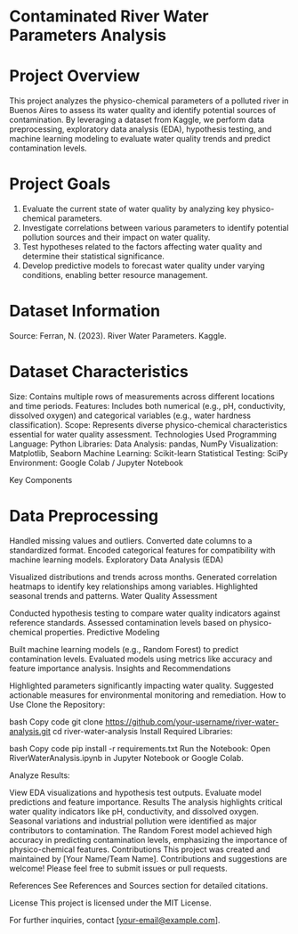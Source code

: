 # Contaminated River Water Parameters Analysis

# Project Overview
This project analyzes the physico-chemical parameters of a polluted river in Buenos Aires to assess its water quality and identify potential sources of contamination. By leveraging a dataset from Kaggle, we perform data preprocessing, exploratory data analysis (EDA), hypothesis testing, and machine learning modeling to evaluate water quality trends and predict contamination levels.

# Project Goals
1. Evaluate the current state of water quality by analyzing key physico-chemical parameters.
2. Investigate correlations between various parameters to identify potential pollution sources and their impact on water quality.
3. Test hypotheses related to the factors affecting water quality and determine their statistical significance.
4. Develop predictive models to forecast water quality under varying conditions, enabling better resource management.

# Dataset Information
Source: Ferran, N. (2023). River Water Parameters. Kaggle.

# Dataset Characteristics
Size: Contains multiple rows of measurements across different locations and time periods.
Features: Includes both numerical (e.g., pH, conductivity, dissolved oxygen) and categorical variables (e.g., water hardness classification).
Scope: Represents diverse physico-chemical characteristics essential for water quality assessment.
Technologies Used
Programming Language: Python
Libraries:
Data Analysis: pandas, NumPy
Visualization: Matplotlib, Seaborn
Machine Learning: Scikit-learn
Statistical Testing: SciPy
Environment: Google Colab / Jupyter Notebook

Key Components
# Data Preprocessing

Handled missing values and outliers.
Converted date columns to a standardized format.
Encoded categorical features for compatibility with machine learning models.
Exploratory Data Analysis (EDA)

Visualized distributions and trends across months.
Generated correlation heatmaps to identify key relationships among variables.
Highlighted seasonal trends and patterns.
Water Quality Assessment

Conducted hypothesis testing to compare water quality indicators against reference standards.
Assessed contamination levels based on physico-chemical properties.
Predictive Modeling

Built machine learning models (e.g., Random Forest) to predict contamination levels.
Evaluated models using metrics like accuracy and feature importance analysis.
Insights and Recommendations

Highlighted parameters significantly impacting water quality.
Suggested actionable measures for environmental monitoring and remediation.
How to Use
Clone the Repository:

bash
Copy code
git clone https://github.com/your-username/river-water-analysis.git
cd river-water-analysis
Install Required Libraries:

bash
Copy code
pip install -r requirements.txt
Run the Notebook: Open RiverWaterAnalysis.ipynb in Jupyter Notebook or Google Colab.

Analyze Results:

View EDA visualizations and hypothesis test outputs.
Evaluate model predictions and feature importance.
Results
The analysis highlights critical water quality indicators like pH, conductivity, and dissolved oxygen.
Seasonal variations and industrial pollution were identified as major contributors to contamination.
The Random Forest model achieved high accuracy in predicting contamination levels, emphasizing the importance of physico-chemical features.
Contributions
This project was created and maintained by [Your Name/Team Name]. Contributions and suggestions are welcome! Please feel free to submit issues or pull requests.

References
See References and Sources section for detailed citations.

License
This project is licensed under the MIT License.

For further inquiries, contact [your-email@example.com].
